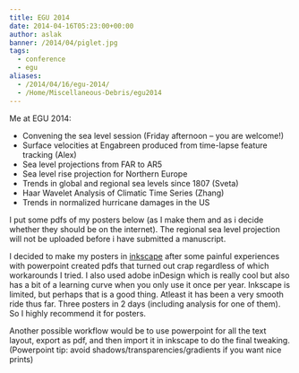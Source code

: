 ```yaml
---
title: EGU 2014
date: 2014-04-16T05:23:00+00:00
author: aslak
banner: /2014/04/piglet.jpg
tags:
  - conference
  - egu
aliases:
  - /2014/04/16/egu-2014/
  - /Home/Miscellaneous-Debris/egu2014
---
```

Me at EGU 2014:
<!--more-->
  * Convening the sea level session (Friday afternoon – you are welcome!)
  * Surface velocities at Engabreen produced from time-lapse feature tracking (Alex)
  * Sea level projections from FAR to AR5
  * Sea level rise projection for Northern Europe
  * Trends in global and regional sea levels since 1807 (Sveta)
  * Haar Wavelet Analysis of Climatic Time Series (Zhang)
  * Trends in normalized hurricane damages in the US

I put some pdfs of my posters below (as I make them and as i decide whether they should be on the internet). The regional sea level projection will not be uploaded before i have submitted a manuscript.

I decided to make my posters in [inkscape](http://www.inkscape.org/en/) after some painful experiences with powerpoint created pdfs that turned out crap regardless of which workarounds I tried. I also used adobe inDesign which is really cool but also has a bit of a learning curve when you only use it once per year. Inkscape is limited, but perhaps that is a good thing. Atleast it has been a very smooth ride thus far. Three posters in 2 days (including analysis for one of them). So I highly recommend it for posters.

Another possible workflow would be to use powerpoint for all the text layout, export as pdf, and then import it in inkscape to do the final tweaking. (Powerpoint tip: avoid shadows/transparencies/gradients if you want nice prints)
